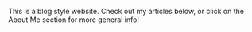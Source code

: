 This is a blog style website. Check out my articles below, or click on the About Me section for more general info!
